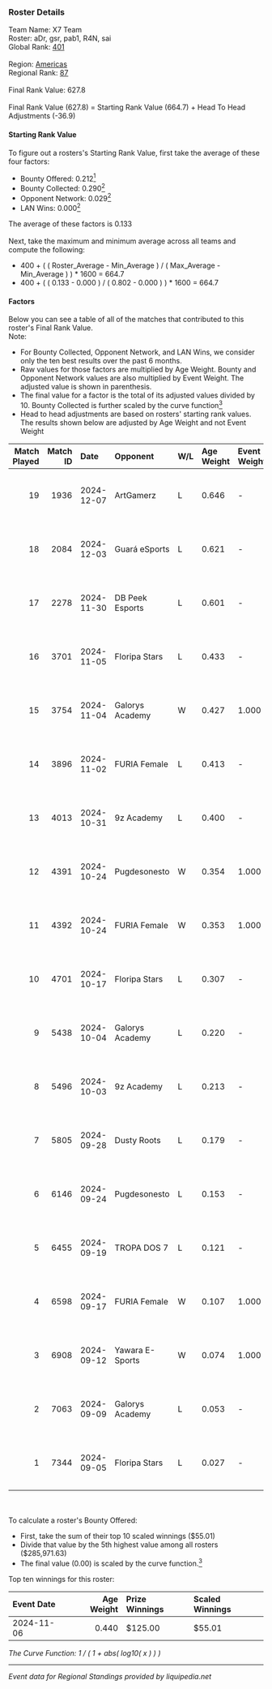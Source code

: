 ### Roster Details<br />
Team Name: X7 Team<br />
Roster: aDr, gsr, pab1, R4N, sai<br />
Global Rank: [401](../../standings_global_2025_02_28.md)<br />
<br />
Region: [Americas]( ../../standings_americas_2025_02_28.md)<br />
Regional Rank: [87]( ../../standings_americas_2025_02_28.md)<br />
<br />
Final Rank Value:  627.8<br />
<br />
Final Rank Value (627.8) = Starting Rank Value (664.7) + Head To Head Adjustments (-36.9)<br />

#### Starting Rank Value<br />
To figure out a rosters's Starting Rank Value, first take the average of these four factors:<br />
- Bounty Offered: 0.212[<sup>1</sup>](#table2)
- Bounty Collected: 0.290[<sup>2</sup>](#table1)
- Opponent Network: 0.029[<sup>2</sup>](#table1)
- LAN Wins: 0.000[<sup>2</sup>](#table1)

The average of these factors is 0.133<br />
<br />
Next, take the maximum and minimum average across all teams and compute the following:<br />
- 400 + ( ( Roster_Average - Min_Average ) / ( Max_Average - Min_Average ) ) * 1600 = 664.7
- 400 + ( ( 0.133 - 0.000 ) / ( 0.802 - 0.000 ) ) * 1600 = 664.7


#### Factors<br />
Below you can see a table of all of the matches that contributed to this roster's Final Rank Value.<br />
Note:<br />

- For Bounty Collected, Opponent Network, and LAN Wins, we consider only the ten best results over the past 6 months.
- Raw values for those factors are multiplied by Age Weight. Bounty and Opponent Network values are also multiplied by Event Weight. The adjusted value is shown in parenthesis.
- The final value for a factor is the total of its adjusted values divided by 10. Bounty Collected is further scaled by the curve function[<sup>3</sup>](#curveFunction)
- Head to head adjustments are based on rosters' starting rank values. The results shown below are adjusted by Age Weight and not Event Weight
<span id="table1"></span><br />


| Match Played | Match ID | Date       | Opponent        | W/L | Age Weight | Event Weight | Bounty Collected | Opponent Network | LAN Wins  | H2H Adj. | Roster                   |
| -: | -: | :- | :- | :- | :- | :- | :- | :- | :- | -: | :- |
|           19 |     1936 | 2024-12-07 | ArtGamerz       | L   | 0.646      | -            | -                | -                | -         |   -14.25 | aDr, gsr, pab1, R4N, sai |
|           18 |     2084 | 2024-12-03 | Guará eSports   | L   | 0.621      | -            | -                | -                | -         |   -14.05 | aDr, gsr, pab1, R4N, sai |
|           17 |     2278 | 2024-11-30 | DB Peek Esports | L   | 0.601      | -            | -                | -                | -         |    -8.92 | aDr, gsr, pab1, R4N, sai |
|           16 |     3701 | 2024-11-05 | Floripa Stars   | L   | 0.433      | -            | -                | -                | -         |    -5.29 | aDr, gsr, pab1, R4N, sai |
|           15 |     3754 | 2024-11-04 | Galorys Academy | W   | 0.427      | 1.000        | 0.001 (0.000)    | 0.171 (0.073)    | 0 (0.000) |     7.27 | aDr, gsr, pab1, R4N, sai |
|           14 |     3896 | 2024-11-02 | FURIA Female    | L   | 0.413      | -            | -                | -                | -         |    -1.28 | aDr, gsr, pab1, R4N, sai |
|           13 |     4013 | 2024-10-31 | 9z Academy      | L   | 0.400      | -            | -                | -                | -         |    -4.87 | aDr, gsr, pab1, R4N, sai |
|           12 |     4391 | 2024-10-24 | Pugdesonesto    | W   | 0.354      | 1.000        | 0.000 (0.000)    | 0.110 (0.039)    | 0 (0.000) |     6.08 | aDr, gsr, pab1, R4N, sai |
|           11 |     4392 | 2024-10-24 | FURIA Female    | W   | 0.353      | 1.000        | 0.076 (0.027)    | 0.292 (0.103)    | 0 (0.000) |    10.24 | aDr, gsr, pab1, R4N, sai |
|           10 |     4701 | 2024-10-17 | Floripa Stars   | L   | 0.307      | -            | -                | -                | -         |    -3.67 | aDr, gsr, pab1, R4N, sai |
|            9 |     5438 | 2024-10-04 | Galorys Academy | L   | 0.220      | -            | -                | -                | -         |    -2.93 | aDr, gsr, pab1, R4N, sai |
|            8 |     5496 | 2024-10-03 | 9z Academy      | L   | 0.213      | -            | -                | -                | -         |    -2.43 | aDr, gsr, pab1, R4N, sai |
|            7 |     5805 | 2024-09-28 | Dusty Roots     | L   | 0.179      | -            | -                | -                | -         |    -1.36 | aDr, gsr, pab1, R4N, sai |
|            6 |     6146 | 2024-09-24 | Pugdesonesto    | L   | 0.153      | -            | -                | -                | -         |    -2.28 | aDr, gsr, pab1, R4N, sai |
|            5 |     6455 | 2024-09-19 | TROPA DOS 7     | L   | 0.121      | -            | -                | -                | -         |    -2.69 | aDr, gsr, pab1, R4N, sai |
|            4 |     6598 | 2024-09-17 | FURIA Female    | W   | 0.107      | 1.000        | 0.076 (0.008)    | 0.292 (0.031)    | 0 (0.000) |     3.08 | aDr, gsr, pab1, R4N, sai |
|            3 |     6908 | 2024-09-12 | Yawara E-Sports | W   | 0.074      | 1.000        | 0.002 (0.000)    | 0.537 (0.040)    | 0 (0.000) |     1.58 | aDr, gsr, pab1, R4N, sai |
|            2 |     7063 | 2024-09-09 | Galorys Academy | L   | 0.053      | -            | -                | -                | -         |    -0.74 | aDr, gsr, pab1, R4N, sai |
|            1 |     7344 | 2024-09-05 | Floripa Stars   | L   | 0.027      | -            | -                | -                | -         |    -0.34 | aDr, gsr, pab1, R4N, sai |

<br />
<span id="table2"></span><br />
To calculate a roster's Bounty Offered:<br />

- First, take the sum of their top 10 scaled winnings ($55.01)
- Divide that value by the 5th highest value among all rosters ($285,971.63)
- The final value (0.00) is scaled by the curve function.[<sup>3</sup>](#curveFunction)

Top ten winnings for this roster:<br />

| Event Date | Age Weight | Prize Winnings | Scaled Winnings |
| :- | -: | :- | :- |
| 2024-11-06 |      0.440 | $125.00        | $55.01          |


<span id="curveFunction"></span>_The Curve Function: 1 / ( 1 + abs( log10( x ) ) )_<br />

---
_Event data for Regional Standings provided by liquipedia.net_<br />
